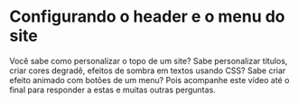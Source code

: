 # Configurando o header e o menu do site

Você sabe como personalizar o topo de um site? Sabe personalizar títulos, criar cores degradê, efeitos de sombra em textos usando CSS? Sabe criar efeito animado com botões de um menu? Pois acompanhe este vídeo até o final para responder a estas e muitas outras perguntas.